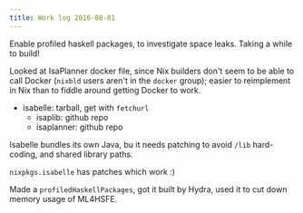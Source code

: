 ```yaml
---
title: Work log 2016-08-01
---
```


Enable profiled haskell packages, to investigate space leaks. Taking a while to build!

Looked at IsaPlanner docker file, since Nix builders don't seem to be able to call Docker (`nixbld` users aren't in the `docker` group); easier to reimplement in Nix than to fiddle around getting Docker to work.

 - isabelle: tarball, get with `fetchurl`
    - isaplib: github repo
     - isaplanner: github repo

Isabelle bundles its own Java, bu it needs patching to avoid `/lib` hard-coding, and shared library paths.

`nixpkgs.isabelle` has patches which work :)

Made a `profiledHaskellPackages`, got it built by Hydra, used it to cut down memory usage of ML4HSFE.
